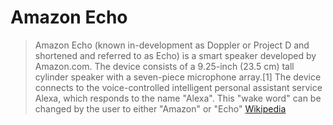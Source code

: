 # Amazon Echo

> Amazon Echo (known in-development as Doppler or Project D and shortened and referred to as Echo) is a smart speaker developed by Amazon.com. The device consists of a 9.25-inch (23.5 cm) tall cylinder speaker with a seven-piece microphone array.[1] The device connects to the voice-controlled intelligent personal assistant service Alexa, which responds to the name "Alexa". This "wake word" can be changed by the user to either "Amazon" or "Echo" [Wikipedia](https://en.wikipedia.org/wiki/Amazon_Echo)